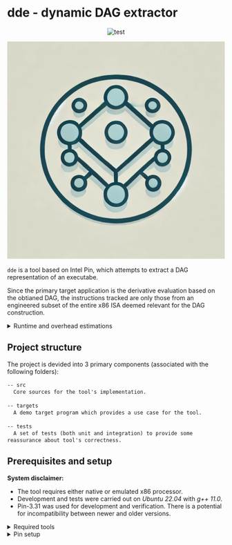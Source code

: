# dde - dynamic DAG extractor

<div align="center">

![test](https://github.com/hidal00p/dde/actions/workflows/test.yml/badge.svg)

</div>

![DAG by DALLE](.github/dalle-dag.png)

`dde` is a tool based on Intel Pin, which attempts to extract a DAG representation
of an executabe.

Since the primary target application is the derivative evaluation based on the obtianed DAG,
the instructions tracked are only those from an engineered subset of the entire x86 ISA deemed
relevant for the DAG construction.

<details>
  <summary>Runtime and overhead estimations</summary>

```text
Test               Max [ms]    Min [ms]    Mean [ms]    Total [ms]    Latency of first run [%]  Overhead [dde / raw]
---------------  ----------  ----------  -----------  ------------  --------------------------  ----------------------
mul                0.000397    1.9e-05   2.17061e-05      0.217039                        0.18  -
mul dde            0.582912    0.009716  0.0104572      104.562                           0.56  511
add                0.003472    1.9e-05   2.30744e-05      0.230721                        1.5   -
add dde            0.278239    0.009635  0.0102653      102.643                           0.27  507
sub                0.000388    2e-05     2.23188e-05      0.223166                        0.17  -
sub dde            0.183274    0.009777  0.0105846      105.836                           0.17  488
div                6.2e-05     2e-05     2.26752e-05      0.226729                        0.03  -
div dde            0.182987    0.009662  0.0102604      102.593                           0.18  483
sin                0.001739    3.5e-05   4.0124e-05       0.4012                          0.43  -
sin dde            0.185833    0.007373  0.00781787      78.1709                          0.24  210
compound           0.001273    7.9e-05   8.56864e-05      0.856778                        0.15  -
compound dde       0.287404    0.038859  0.0407766      407.726                           0.07  491
compound_sa        0.003531    8.4e-05   8.81544e-05      0.881456                        0.4   -
compound_sa dde    0.224431    0.03944   0.042315       423.108                           0.05  469
```
</details>


## Project structure

The project is devided into 3 primary components (associated with the following folders):

```
-- src
  Core sources for the tool's implementation.

-- targets
  A demo target program which provides a use case for the tool.

-- tests
  A set of tests (both unit and integration) to provide some reassurance about tool's correctness.
```


## Prerequisites and setup

**System disclaimer:**

- The tool requires either native or emulated x86 processor.
- Development and tests were carried out on *Ubuntu 22.04* with *g++ 11.0*.
- Pin-3.31 was used for development and verification. There is a potential for incompatibility between newer and older versions.

<details>
  <summary>Required tools</summary>

- GNU Make
- GNU C++ compiler
- Properly setup Intel Pin Environement

Both GNU make and the compilation stack can be installed on the Linux-based system using the following commands:

```bash
sudo apt-get update
sudo apt-get install build-essential
```

To verify that the tools are now available to you execute this command:

```bash
make --version
g++ --version
```

</details>

<details>
  <summary>Pin setup</summary>

This setup is only valid for Linux.

- Grab Intel Pin from [here](https://software.intel.com/sites/landingpage/pintool/downloads/pin-external-3.31-98869-gfa6f126a8-gcc-linux.tar.gz).

```bash
# Load the file into a current directory
wget https://software.intel.com/sites/landingpage/pintool/downloads/pin-external-3.31-98869-gfa6f126a8-gcc-linux.tar.gz
```

- Extract the downloaded file into the directory of your choosing.

```bash
tar -xf <pin-tar-file-name>
```

- Define an infrastructure critical environment variable.

```bash
export PIN_ROOT=$(pwd)/<pin-dir> 
```

- Append this variable to the path.

```bash
export PATH=$(PATH):$(PIN_ROOT)
```

- Tip - add both of the above commands to your `.bashrc`, save it, and source it for the changes to take action.
- Run the following set of commands to build the entire project and launch a test run.

```bash
# First build
make

# Run the test case
pin -t src/obj-intel64/dde.so -- targets/main.exe
```

- If you get a successful build and a set of solutions printed out to your screen congratulations you are good to go!
</details>
